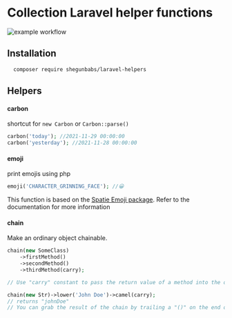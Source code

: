 # Collection Laravel helper functions

![example workflow](https://github.com/shegunbabs/laravel-helpers/actions/workflows/build.yml/badge.svg)


## Installation

```bash
  composer require shegunbabs/laravel-helpers
```

## Helpers

#### carbon
shortcut for `new Carbon` or `Carbon::parse()`
```php
carbon('today'); //2021-11-29 00:00:00
carbon('yesterday'); //2021-11-28 00:00:00
```

#### emoji
print emojis using php
```php
emoji('CHARACTER_GRINNING_FACE'); //😀
```
This function is based on the [Spatie Emoji package](https://github.com/spatie/emoji).
Refer to the documentation for more information

#### chain
Make an ordinary object chainable.
```php
chain(new SomeClass)
    ->firstMethod()
    ->secondMethod()
    ->thirdMethod(carry);

// Use "carry" constant to pass the return value of a method into the other.

chain(new Str)->lower('John Doe')->camel(carry);
// returns "johnDoe"
// You can grab the result of the chain by trailing a "()" on the end of it.
```